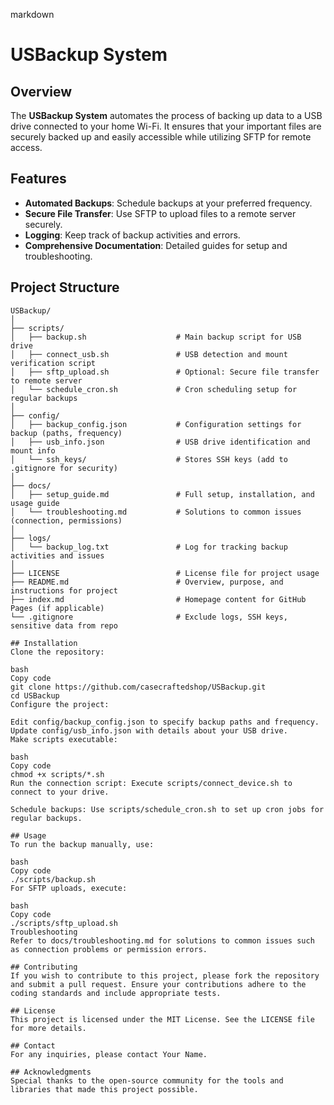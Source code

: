 markdown
# USBackup System

## Overview
The **USBackup System** automates the process of backing up data to a USB drive connected to your home Wi-Fi. It ensures that your important files are securely backed up and easily accessible while utilizing SFTP for remote access.

## Features
- **Automated Backups**: Schedule backups at your preferred frequency.
- **Secure File Transfer**: Use SFTP to upload files to a remote server securely.
- **Logging**: Keep track of backup activities and errors.
- **Comprehensive Documentation**: Detailed guides for setup and troubleshooting.

## Project Structure
```plaintext
USBackup/
│
├── scripts/
│   ├── backup.sh                    # Main backup script for USB drive
│   ├── connect_usb.sh               # USB detection and mount verification script
│   ├── sftp_upload.sh               # Optional: Secure file transfer to remote server
│   └── schedule_cron.sh             # Cron scheduling setup for regular backups
│
├── config/
│   ├── backup_config.json           # Configuration settings for backup (paths, frequency)
│   ├── usb_info.json                # USB drive identification and mount info
│   └── ssh_keys/                    # Stores SSH keys (add to .gitignore for security)
│
├── docs/
│   ├── setup_guide.md               # Full setup, installation, and usage guide
│   └── troubleshooting.md           # Solutions to common issues (connection, permissions)
│
├── logs/
│   └── backup_log.txt               # Log for tracking backup activities and issues
│
├── LICENSE                          # License file for project usage
├── README.md                        # Overview, purpose, and instructions for project
├── index.md                         # Homepage content for GitHub Pages (if applicable)
└── .gitignore                       # Exclude logs, SSH keys, sensitive data from repo

## Installation
Clone the repository:

bash
Copy code
git clone https://github.com/casecraftedshop/USBackup.git
cd USBackup
Configure the project:

Edit config/backup_config.json to specify backup paths and frequency.
Update config/usb_info.json with details about your USB drive.
Make scripts executable:

bash
Copy code
chmod +x scripts/*.sh
Run the connection script: Execute scripts/connect_device.sh to connect to your drive.

Schedule backups: Use scripts/schedule_cron.sh to set up cron jobs for regular backups.

## Usage
To run the backup manually, use:

bash
Copy code
./scripts/backup.sh
For SFTP uploads, execute:

bash
Copy code
./scripts/sftp_upload.sh
Troubleshooting
Refer to docs/troubleshooting.md for solutions to common issues such as connection problems or permission errors.

## Contributing
If you wish to contribute to this project, please fork the repository and submit a pull request. Ensure your contributions adhere to the coding standards and include appropriate tests.

## License
This project is licensed under the MIT License. See the LICENSE file for more details.

## Contact
For any inquiries, please contact Your Name.

## Acknowledgments
Special thanks to the open-source community for the tools and libraries that made this project possible.
